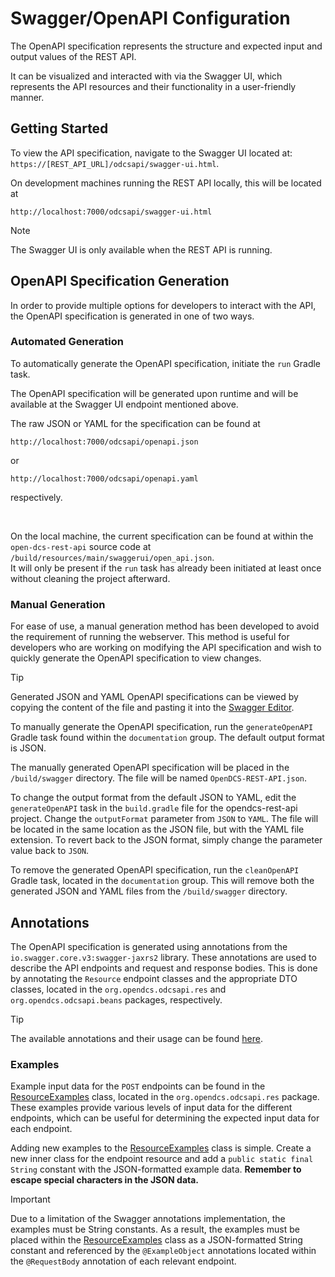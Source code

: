 # Swagger/OpenAPI Configuration

The OpenAPI specification represents the structure and expected input and output values of the
REST API.  

It can be visualized and interacted with via the Swagger UI, which represents the API
resources and their functionality in a user-friendly manner.

## Getting Started

To view the API specification, navigate to the Swagger UI located at:
`https://[REST_API_URL]/odcsapi/swagger-ui.html`.

On development machines running the REST API locally, this will be located at 
```
http://localhost:7000/odcsapi/swagger-ui.html
```

> [!NOTE]
> The Swagger UI is only available when the REST API is running.

## OpenAPI Specification Generation

In order to provide multiple options for developers to interact with the API,
the OpenAPI specification is generated in one of two ways.

### Automated Generation
To automatically generate the OpenAPI specification, initiate the `run` Gradle task.

The OpenAPI specification will be generated upon runtime and will be available at the Swagger UI
endpoint mentioned above.

The raw JSON or YAML for the specification can be found at 
```
http://localhost:7000/odcsapi/openapi.json
```
or 
```
http://localhost:7000/odcsapi/openapi.yaml
```
respectively.

<br>

On the local machine, the current specification can be found at within the `open-dcs-rest-api` source 
code at `/build/resources/main/swaggerui/open_api.json`.  
It will only be present if the `run` task has already been initiated at least once without 
cleaning the project afterward.

### Manual Generation

For ease of use, a manual generation method has been developed to avoid the requirement of running
the webserver. This method is useful for developers who are working on modifying the API specification and
wish to quickly generate the OpenAPI specification to view changes.

> [!TIP]
> Generated JSON and YAML OpenAPI specifications can be viewed by copying the content of the file 
and pasting it into the [Swagger Editor](`https://editor.swagger.io/`).

To manually generate the OpenAPI specification, run the `generateOpenAPI` Gradle task found within
the `documentation` group. The default output format is JSON.

The manually generated OpenAPI specification will be placed in the `/build/swagger` directory. The
file will be named `OpenDCS-REST-API.json`.

To change the output format from the default JSON to YAML, edit the `generateOpenAPI` task in the
`build.gradle` file for the opendcs-rest-api project. Change the `outputFormat` parameter from
`JSON` to `YAML`. The file will be located in the same location as the JSON file, but with the YAML
file extension. To revert back to the JSON format, simply change the parameter value back to `JSON`.

To remove the generated OpenAPI specification, run the `cleanOpenAPI` Gradle task, located in the 
`documentation` group. This will remove both the generated JSON and YAML files from
the `/build/swagger` directory.

## Annotations

The OpenAPI specification is generated using annotations from the `io.swagger.core.v3:swagger-jaxrs2`
library. These annotations are used to describe the API endpoints and request and response bodies. 
This is done by annotating the `Resource` endpoint classes and the appropriate DTO classes, 
located in the `org.opendcs.odcsapi.res` and `org.opendcs.odcsapi.beans` packages, respectively.

> [!TIP] 
> The available annotations and their usage can be found [here](https://github.com/swagger-api/swagger-core/wiki/Swagger-2.X---Annotations).

### Examples

Example input data for the `POST` endpoints can be found in the
[ResourceExamples](../opendcs-rest-api/src/main/java/org/opendcs/odcsapi/res/ResourceExamples.java) 
class, located in the `org.opendcs.odcsapi.res` package. These examples provide various levels of 
input data for the different endpoints, which can be useful for determining the expected input data 
for each endpoint.

Adding new examples to the
[ResourceExamples](../opendcs-rest-api/src/main/java/org/opendcs/odcsapi/res/ResourceExamples.java) 
class is simple. Create a new inner class for the endpoint resource and add a 
`public static final String` constant with the JSON-formatted example data. 
**Remember to escape special characters in the JSON data.**

> [!IMPORTANT]  
> Due to a limitation of the Swagger annotations implementation, the examples must be String constants.
> As a result, the examples must be placed within the [ResourceExamples](../opendcs-rest-api/src/main/java/org/opendcs/odcsapi/res/ResourceExamples.java)
class as a JSON-formatted String constant and referenced by the `@ExampleObject` annotations located 
within the `@RequestBody` annotation of each relevant endpoint. 